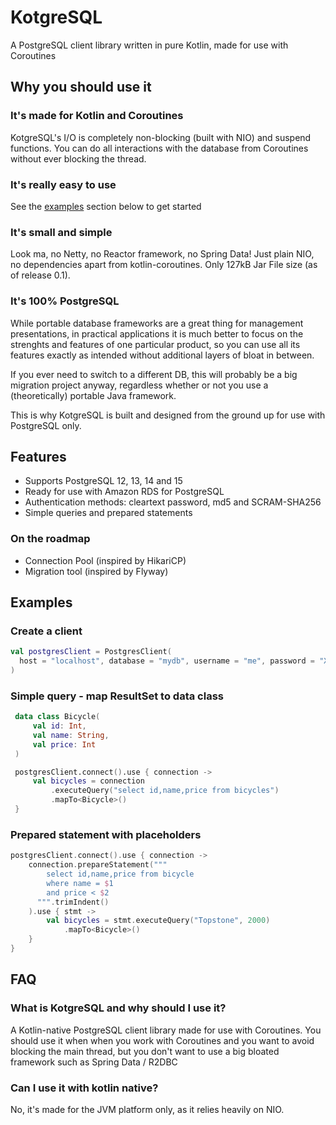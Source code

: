 # KotgreSQL

A PostgreSQL client library written in pure Kotlin, made for use with Coroutines

## Why you should use it
### It's made for Kotlin and Coroutines

KotgreSQL's I/O is completely non-blocking (built with NIO) and suspend functions.
You can do all interactions with the database from Coroutines without ever 
blocking the thread.

### It's really easy to use

See the [examples](#examples) section below to get started

### It's small and simple
Look ma, no Netty, no Reactor framework, no Spring Data! Just plain NIO, 
no dependencies apart from kotlin-coroutines.
Only 127kB Jar File size (as of release 0.1).

### It's 100% PostgreSQL
While portable database frameworks are a great thing for management presentations, 
in practical applications it is much better to focus on the strenghts and features 
of one particular product, so you can use all its features exactly as intended 
without additional layers of bloat in between.

If you ever need to switch to a different DB, this will probably be a big migration
project anyway, regardless whether or not you use a (theoretically) portable 
Java framework.

This is why KotgreSQL is built and designed from the ground up for use with PostgreSQL only. 

## Features

* Supports PostgreSQL 12, 13, 14 and 15
* Ready for use with Amazon RDS for PostgreSQL
* Authentication methods: cleartext password, md5 and SCRAM-SHA256
* Simple queries and prepared statements

### On the roadmap

* Connection Pool (inspired by HikariCP)
* Migration tool (inspired by Flyway)

## Examples

### Create a client

```kotlin
val postgresClient = PostgresClient(
  host = "localhost", database = "mydb", username = "me", password = "XXX"
)
```

### Simple query - map ResultSet to data class
```kotlin
 data class Bicycle(
     val id: Int,
     val name: String,
     val price: Int
 )

 postgresClient.connect().use { connection ->
     val bicycles = connection
         .executeQuery("select id,name,price from bicycles")
         .mapTo<Bicycle>()
 }
```

### Prepared statement with placeholders

```kotlin    
postgresClient.connect().use { connection ->
    connection.prepareStatement("""
        select id,name,price from bicycle 
        where name = $1 
        and price < $2
      """.trimIndent()
    ).use { stmt ->
        val bicycles = stmt.executeQuery("Topstone", 2000)
            .mapTo<Bicycle>()
    }
}
```

## FAQ

### What is KotgreSQL and why should I use it?

A Kotlin-native PostgreSQL client library made for use with Coroutines. You should use it when 
when you work with Coroutines and you want to avoid blocking the main thread, but you don't want
to use a big bloated framework such as Spring Data / R2DBC


### Can I use it with kotlin native?

No, it's made for the JVM platform only, as it relies heavily on NIO.